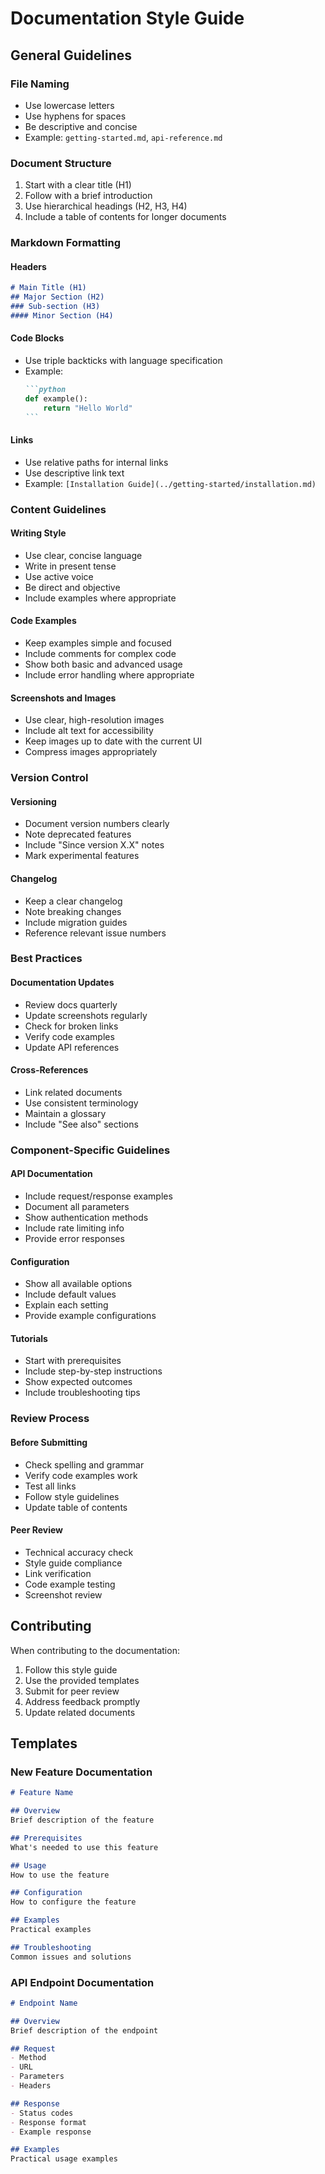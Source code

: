 # Documentation Style Guide

## General Guidelines

### File Naming
- Use lowercase letters
- Use hyphens for spaces
- Be descriptive and concise
- Example: `getting-started.md`, `api-reference.md`

### Document Structure
1. Start with a clear title (H1)
2. Follow with a brief introduction
3. Use hierarchical headings (H2, H3, H4)
4. Include a table of contents for longer documents

### Markdown Formatting

#### Headers
```markdown
# Main Title (H1)
## Major Section (H2)
### Sub-section (H3)
#### Minor Section (H4)
```

#### Code Blocks
- Use triple backticks with language specification
- Example:
  ````markdown
  ```python
  def example():
      return "Hello World"
  ```
  ````

#### Links
- Use relative paths for internal links
- Use descriptive link text
- Example: `[Installation Guide](../getting-started/installation.md)`

### Content Guidelines

#### Writing Style
- Use clear, concise language
- Write in present tense
- Use active voice
- Be direct and objective
- Include examples where appropriate

#### Code Examples
- Keep examples simple and focused
- Include comments for complex code
- Show both basic and advanced usage
- Include error handling where appropriate

#### Screenshots and Images
- Use clear, high-resolution images
- Include alt text for accessibility
- Keep images up to date with the current UI
- Compress images appropriately

### Version Control

#### Versioning
- Document version numbers clearly
- Note deprecated features
- Include "Since version X.X" notes
- Mark experimental features

#### Changelog
- Keep a clear changelog
- Note breaking changes
- Include migration guides
- Reference relevant issue numbers

### Best Practices

#### Documentation Updates
- Review docs quarterly
- Update screenshots regularly
- Check for broken links
- Verify code examples
- Update API references

#### Cross-References
- Link related documents
- Use consistent terminology
- Maintain a glossary
- Include "See also" sections

### Component-Specific Guidelines

#### API Documentation
- Include request/response examples
- Document all parameters
- Show authentication methods
- Include rate limiting info
- Provide error responses

#### Configuration
- Show all available options
- Include default values
- Explain each setting
- Provide example configurations

#### Tutorials
- Start with prerequisites
- Include step-by-step instructions
- Show expected outcomes
- Include troubleshooting tips

### Review Process

#### Before Submitting
- Check spelling and grammar
- Verify code examples work
- Test all links
- Follow style guidelines
- Update table of contents

#### Peer Review
- Technical accuracy check
- Style guide compliance
- Link verification
- Code example testing
- Screenshot review

## Contributing

When contributing to the documentation:
1. Follow this style guide
2. Use the provided templates
3. Submit for peer review
4. Address feedback promptly
5. Update related documents

## Templates

### New Feature Documentation
```markdown
# Feature Name

## Overview
Brief description of the feature

## Prerequisites
What's needed to use this feature

## Usage
How to use the feature

## Configuration
How to configure the feature

## Examples
Practical examples

## Troubleshooting
Common issues and solutions
```

### API Endpoint Documentation
```markdown
# Endpoint Name

## Overview
Brief description of the endpoint

## Request
- Method
- URL
- Parameters
- Headers

## Response
- Status codes
- Response format
- Example response

## Examples
Practical usage examples
``` 
